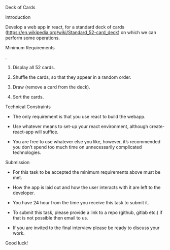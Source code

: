 ﻿Deck of Cards


Introduction
Develop a web app in react, for a standard deck of cards (https://en.wikipedia.org/wiki/Standard_52-card_deck) on which we can perform some operations.


Minimum Requirements
.
1. Display all 52 cards.
2. Shuffle the cards, so that they appear in a random order.
3. Draw (remove a card from the deck).
4. Sort the cards.




Technical Constraints
* The only requirement is that you use react to build the webapp.
* Use whatever means to set-up your react environment, although create-react-app will suffice.
* You are free to use whatever else you like, however, it’s recommended you don’t spend too much time on unnecessarily complicated technologies.


Submission
* For this task to be accepted the minimum requirements above must be met.
* How the app is laid out and how the user interacts with it are left to the developer. 
* You have 24 hour from the time you receive this task to submit it.
* To submit this task, please provide a link to a repo (github, gitlab etc.) if that is not possible then email to us. 
* If you are invited to the final interview please be ready to discuss your work. 


Good luck!